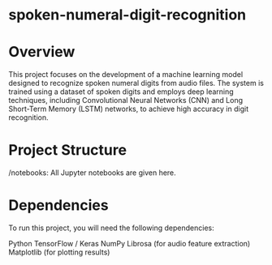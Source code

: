 # spoken-numeral-digit-recognition

# Overview
This project focuses on the development of a machine learning model designed to recognize spoken numeral digits from audio files. The system is trained using a dataset of spoken digits and employs deep learning techniques, including Convolutional Neural Networks (CNN) and Long Short-Term Memory (LSTM) networks, to achieve high accuracy in digit recognition.

# Project Structure
/notebooks: All Jupyter notebooks are given here.



# Dependencies
To run this project, you will need the following dependencies:

Python
TensorFlow / Keras
NumPy
Librosa (for audio feature extraction)
Matplotlib (for plotting results)

